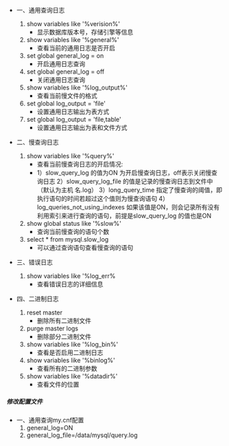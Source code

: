 * 一、通用查询日志
    1. show variables like '%verision%'
        * 显示数据库版本号，存储引擎等信息
    2. show variables like '%general%'
        * 查看当前的通用日志是否开启
    3. set global general_log = on
        * 开启通用日志查询
    4. set global general_log = off
        * 关闭通用日志查询
    5. show variables like '%log_output%'
        * 查看当前慢文件的格式
    6. set global log_output = 'file'
        * 设置通用日志输出为表方式
    7. set global log_output = 'file,table'
        * 设置通用日志输出为表和文件方式

* 二、慢查询日志
    1. show variables like '%query%'
        * 查看当前慢查询日志的开启情况:
        *   1）slow_query_log 的值为ON 为开启慢查询日志，off表示关闭慢查询日志
            2）slow_query_log_file 的值是记录的慢查询日志到文件中（默认为主机 名.log）
            3）long_query_time 指定了慢查询的阈值，即执行语句的时间若超过这个值则为慢查询语句
            4）log_queries_not_using_indexes 如果该值是ON，则会记录所有没有利用索引来进行查询的语句，前提是slow_query_log 的值也是ON
    2. show global status like '%slow%'
        * 查询当前慢查询的语句个数
    1. select * from mysql.slow_log
        * 可以通过查询语句查看慢查询的语句

* 三、错误日志
    1. show variables like '%log_err%
        * 查看错误日志的详细信息

* 四、二进制日志
    1. reset master
        * 删除所有二进制文件
    2. purge master logs
        * 删除部分二进制文件
    3. show variables like '%log_bin%'
        * 查看是否启用二进制日志
    4. show variables like '%binlog%'
        * 查看所有的二进制参数
    5. show variables like '%datadir%'
        * 查看文件的位置

        
    
    
##### 修改配置文件
* 一、通用查询my.cnf配置
    1. general_log=ON
    2. general_log_file=/data/mysql/query.log